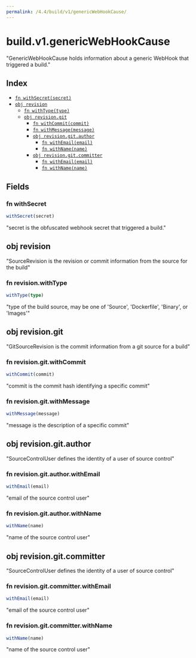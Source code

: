 ```yaml
---
permalink: /4.4/build/v1/genericWebHookCause/
---
```


# build.v1.genericWebHookCause

"GenericWebHookCause holds information about a generic WebHook that triggered a build."

## Index

* [`fn withSecret(secret)`](#fn-withsecret)
* [`obj revision`](#obj-revision)
  * [`fn withType(type)`](#fn-revisionwithtype)
  * [`obj revision.git`](#obj-revisiongit)
    * [`fn withCommit(commit)`](#fn-revisiongitwithcommit)
    * [`fn withMessage(message)`](#fn-revisiongitwithmessage)
    * [`obj revision.git.author`](#obj-revisiongitauthor)
      * [`fn withEmail(email)`](#fn-revisiongitauthorwithemail)
      * [`fn withName(name)`](#fn-revisiongitauthorwithname)
    * [`obj revision.git.committer`](#obj-revisiongitcommitter)
      * [`fn withEmail(email)`](#fn-revisiongitcommitterwithemail)
      * [`fn withName(name)`](#fn-revisiongitcommitterwithname)

## Fields

### fn withSecret

```ts
withSecret(secret)
```

"secret is the obfuscated webhook secret that triggered a build."

## obj revision

"SourceRevision is the revision or commit information from the source for the build"

### fn revision.withType

```ts
withType(type)
```

"type of the build source, may be one of 'Source', 'Dockerfile', 'Binary', or 'Images'"

## obj revision.git

"GitSourceRevision is the commit information from a git source for a build"

### fn revision.git.withCommit

```ts
withCommit(commit)
```

"commit is the commit hash identifying a specific commit"

### fn revision.git.withMessage

```ts
withMessage(message)
```

"message is the description of a specific commit"

## obj revision.git.author

"SourceControlUser defines the identity of a user of source control"

### fn revision.git.author.withEmail

```ts
withEmail(email)
```

"email of the source control user"

### fn revision.git.author.withName

```ts
withName(name)
```

"name of the source control user"

## obj revision.git.committer

"SourceControlUser defines the identity of a user of source control"

### fn revision.git.committer.withEmail

```ts
withEmail(email)
```

"email of the source control user"

### fn revision.git.committer.withName

```ts
withName(name)
```

"name of the source control user"